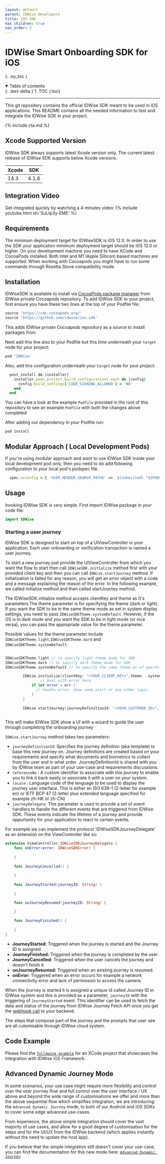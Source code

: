 ```yaml
---
layout: default
parent: IDWise Developers
title: iOS SDK
has_children: true
nav_order: 3
---
```


# IDWise Smart Onboarding SDK for iOS

{: .no_toc }

<details open markdown="block">
  <summary>
    Table of contents
  </summary>
  {: .text-delta }
1. TOC
{:toc}
</details>

---

This git repository contains the official IDWise SDK meant to be used in iOS applications. This README contains all the needed information to test and integrate the IDWise SDK in your project.

{% include cta.md %}

## Xcode Supported Version

IDWise SDK always supports latest Xcode version only. The current latest release of IDWise SDK supports below Xcode versions.

|  Xcode  | SDK    |  
| ------- | ------ |
| 14.3    | 4.1.6  |

## Integration Video

Get integrated quickly by watching a 4 minutes video:
{% include youtube.html id='SuLtp3y-EME' %}

## Requirements

The minimum deployment target for IDWiseSDK is iOS 12.0. In order to use the SDK your application minimum deployment target should be iOS 12.0 or higher.
On your development machine you need to have XCode and CocoaPods installed. Both Intel and M1 (Apple Sillicon) based machines are supported. When working with Cocoapods you might have to run some commands through Rosetta Stone compatibility mode.

## Installation

IDWiseSDK is available to install via [CocoaPods package manager](https://cocoapods.org) from IDWise private Cocoapods repository.
To add IDWise SDK to your project, first ensure you have these two lines at the top of your Podfile file:

```ruby
source 'https://cdn.cocoapods.org/'
source 'https://github.com/idwise/ios-sdk'
```

This adds IDWise private Cocoapods repository as a source to install packages from

Next add this line also to your Podfile but this time underneath your `target` node for your project:

```ruby
pod 'IDWise'
```

Also, add this configuration underneath your `target` node for your project:

```ruby
  post_install do |installer|
    installer.pods_project.build_configurations.each do |config|
      config.build_settings['CODE_SIGNING_ALLOWED'] = 'NO'
    end
  end
```

You can have a look at the example `Podfile` provided in the root of this repository to see an example `Podfile` with both the changes above completed

After adding our dependency in your Podfile run:

```
pod install
```

## Modular Approach ( Local Development Pods)

If you're using modular approach and want to use IDWise SDK inside your local development pod only, then you need to do add following configuration to your local pod's podspec file.

```ruby
  spec.xcconfig = { 'USER_HEADER_SEARCH_PATHS' => '$(inherited) "${PODS_CONFIGURATION_BUILD_DIR}/ExampleModule/ExampleModule.framework/Headers" "${PODS_CONFIGURATION_BUILD_DIR}/GTMSessionFetcher/GTMSessionFetcher.framework/Headers" "${PODS_CONFIGURATION_BUILD_DIR}/GoogleDataTransport/GoogleDataTransport.framework/Headers" "${PODS_CONFIGURATION_BUILD_DIR}/GoogleToolboxForMac/GoogleToolboxForMac.framework/Headers" "${PODS_CONFIGURATION_BUILD_DIR}/GoogleUtilities/GoogleUtilities.framework/Headers" "${PODS_CONFIGURATION_BUILD_DIR}/GoogleUtilitiesComponents/GoogleUtilitiesComponents.framework/Headers" "${PODS_CONFIGURATION_BUILD_DIR}/PromisesObjC/FBLPromises.framework/Headers" "${PODS_CONFIGURATION_BUILD_DIR}/Protobuf/Protobuf.framework/Headers" "${PODS_CONFIGURATION_BUILD_DIR}/nanopb/nanopb.framework/Headers" "${PODS_ROOT}/Headers/Public" "${PODS_ROOT}/Headers/Public/GoogleMLKit" $(inherited) ${PODS_ROOT}/GoogleMLKit/MLKitCore/Sources' }
```

## Usage

Invoking IDWise SDK is very simple. First import IDWise package in your code file:

```swift
import IDWise
```

### Starting a user journey

IDWise SDK is designed to start on top of a UIViewController in your application. Each user onboarding or verification transaction is named a user journey.

To start a new journey just provide the UIViewController from which you want the flow to start then call `IDWiseSDK.initialize` method first with your provided client key and then you can call `IDWise.startJourney` method. If initialization is failed for any reason, you will get an error object with a code and a message explaining the reason of the error. In the following example, we called initialize method and then called startJourney method.

The IDWiseSDK.initialize method accepts clientKey and theme as It's parameters.The theme parameter is for specifying the theme (dark or light). If you want the SDK to be in the same theme mode  as set in system display settings, you need to pass `IDWiseSDKTheme.systemDefault`. However, if the OS is in dark mode and you want the SDK to be in light mode (or vice versa), you can pass the appropriate value for the theme parameter.

Possible values for the theme parameter include `IDWiseSDKTheme.light`,`IDWiseSDKTheme.dard` and `IDWiseSDKTheme.systemDefault`.

```swift
        
IDWiseSDKTheme.light // to specify light theme mode for SDK
IDWiseSDKTheme.dark // to specify dark theme mode for SDK
IDWiseSDKTheme.systemDefault // to specify the same theme as of operating system

```

```swift
        IDWise.initialize(clientKey: "<YOUR_CLIENT_KEY>",theme: .systemDefault) { err in
                // Deal with error here
            if let error = err {
              // handle error, show some alert or any other logic
            }
        }
        
        IDWise.startJourney(journeyDefinitionId: "<YOUR_CUSTOMER_ID>", referenceNumber: "<YOUR_REFERENCE_NO>", locale: "en", journeyDelegate: self)
        
```

This will make IDWise SDK show a UI with a wizard to guide the user through completing the onboarding journey

`IDWise.startJourney` method takes two parameters:

- `journeyDefinitionId`: Specifies the journey definition (aka template) to base this new journey on. Journey definitions are created based on your requirements and specify what documents and biometrics to collect from the user and in what order. JourneyDefinitionId is shared with you by IDWise team as part of your use-case and requirements discussions.
- `referenceNo` : A custom identifier to associate with this journey to enable you to link it back easily or associate it with a user on your system.
- `locale` : Language code of the language to be used to display the journey user interface. This is either an ISO 639-1 (2-letter for example en) or IETF BCP 47 (2-letter plus extended language specified for example zh-HK or zh-CN)
- `journeyDelegate`: This parameter is used to provide a set of event handlers to handle the different events that are triggered from IDWise SDK. These events indicate the lifetime of a journey and provide oppurtunity for your application to react to certain events.

For example we can implement the protocol 'IDWiseSDKJourneyDelegate' as an extension on the ViewController like so:

```swift
extension ViewController:IDWiseSDKJourneyDelegate {
    func onError(error: IDWiseSDKError) {
       
    }
    
    func JourneyCancelled() {
        
    }
    
    func JourneyStarted(journeyID: String) {
        
    }

    func onJourneyResumed(journeyID: String) {

    }
    
    func JourneyFinished() {
        
    }
}
```

- **JourneyStarted:**  Triggered when the journey is started and the Journey ID is assigned.
- **JourneyFinished:**  Triggered when the journey is completed by the user.
- **JourneyCancelled:**  Triggered when the user cancels the journey and doesn't finish it.
- **onJourneyResumed:**  Triggered when an existing journey is resumed.
- **onError:**  Triggered when an error occurs for example a network connectivity error and lack of permission to access the camera.

When the journey is started it is assigned a unique id called Journey ID in IDWise system and this is provided as a parameter, `journeyID` with the triggering of `JourneyStarted` event.
This identifier can be used to fetch the data and status of the journey from IDWise Journey Fetch API once you get the [webhook call](https://idwi.se/webhooks) to your backend.

The steps that compose part of the journey and the prompts that user see are all cutomisable through IDWise cloud system.

## Code Example

Please find the [`following example`](https://github.com/idwise/idwise-ios-sdk-documentation/tree/main/IDWiseExample) for an XCode project that showcases the integration with IDWise iOS Framework.

## Advanced Dynamic Journey Mode

In some scenarios, your use case might require more flexibility and control over the user journey flow and full control over the user interface / UX above and beyond the wide range of customisations we offer and more than the above sequential flow which simplifies integration, we are introducing: the `Advanced Dynamic Journey` mode, to both of our Android and iOS SDKs to cover some edge advanced use-cases.

From experience, the above simple integration should cover the vast majority of use cases, and allow for a good degree of customisation for the steps and for the UI/UX from the IDWise backend (which applies instantly without the need to update the host app).

If you believe that the simple integration still doesn't cover your use-case, you can find the documentation for this new mode here: [`Advanced Dynamic Journey`](https://idwi.se/ios-advanced)
